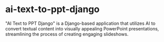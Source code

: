# ai-text-to-ppt-django
"AI Text to PPT Django" is a Django-based application that utilizes AI to convert textual content into visually appealing PowerPoint presentations, streamlining the process of creating engaging slideshows.
